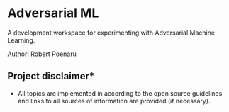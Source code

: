 # Adversarial ML

A development workspace for experimenting with Adversarial Machine Learning.

Author:
Robert Poenaru

## Project disclaimer*
* All topics are implemented in according to the open source guidelines and links to all sources of information are provided (if necessary).
